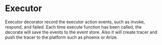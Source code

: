 # Executor

Executor decorator record the executor action events, such as invoke, respond, and failed. Each time execute function has been called, the decorate will save the events to the event store. Also it will create tracer and push the tracer to the platform such as phoenix or Arize.
